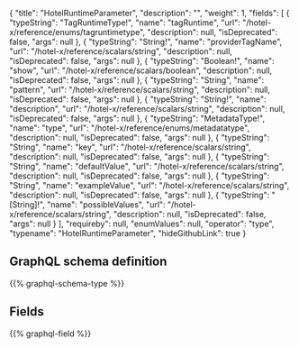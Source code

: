 {
  "title": "HotelRuntimeParameter",
  "description": "",
  "weight": 1,
  "fields": [
    {
      "typeString": "TagRuntimeType!",
      "name": "tagRuntime",
      "url": "/hotel-x/reference/enums/tagruntimetype",
      "description": null,
      "isDeprecated": false,
      "args": null
    },
    {
      "typeString": "String!",
      "name": "providerTagName",
      "url": "/hotel-x/reference/scalars/string",
      "description": null,
      "isDeprecated": false,
      "args": null
    },
    {
      "typeString": "Boolean!",
      "name": "show",
      "url": "/hotel-x/reference/scalars/boolean",
      "description": null,
      "isDeprecated": false,
      "args": null
    },
    {
      "typeString": "String",
      "name": "pattern",
      "url": "/hotel-x/reference/scalars/string",
      "description": null,
      "isDeprecated": false,
      "args": null
    },
    {
      "typeString": "String!",
      "name": "description",
      "url": "/hotel-x/reference/scalars/string",
      "description": null,
      "isDeprecated": false,
      "args": null
    },
    {
      "typeString": "MetadataType!",
      "name": "type",
      "url": "/hotel-x/reference/enums/metadatatype",
      "description": null,
      "isDeprecated": false,
      "args": null
    },
    {
      "typeString": "String",
      "name": "key",
      "url": "/hotel-x/reference/scalars/string",
      "description": null,
      "isDeprecated": false,
      "args": null
    },
    {
      "typeString": "String",
      "name": "defaultValue",
      "url": "/hotel-x/reference/scalars/string",
      "description": null,
      "isDeprecated": false,
      "args": null
    },
    {
      "typeString": "String",
      "name": "exampleValue",
      "url": "/hotel-x/reference/scalars/string",
      "description": null,
      "isDeprecated": false,
      "args": null
    },
    {
      "typeString": "[String]!",
      "name": "possibleValues",
      "url": "/hotel-x/reference/scalars/string",
      "description": null,
      "isDeprecated": false,
      "args": null
    }
  ],
  "requireby": null,
  "enumValues": null,
  "operator": "type",
  "typename": "HotelRuntimeParameter",
  "hideGithubLink": true
}
## GraphQL schema definition

{{% graphql-schema-type %}}

## Fields

{{% graphql-field %}}
